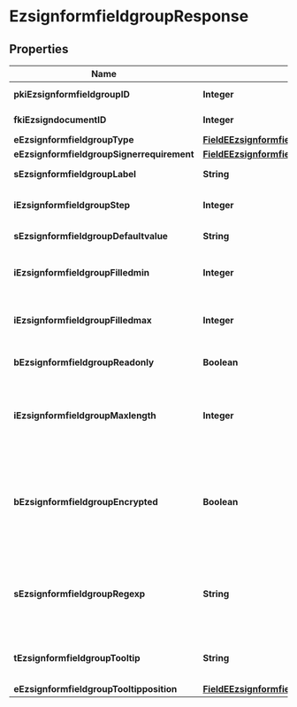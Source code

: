 

# EzsignformfieldgroupResponse

## Properties

Name | Type | Description | Notes
------------ | ------------- | ------------- | -------------
**pkiEzsignformfieldgroupID** | **Integer** | The unique ID of the Ezsignformfieldgroup | 
**fkiEzsigndocumentID** | **Integer** | The unique ID of the Ezsigndocument | 
**eEzsignformfieldgroupType** | [**FieldEEzsignformfieldgroupType**](FieldEEzsignformfieldgroupType.md) |  | 
**eEzsignformfieldgroupSignerrequirement** | [**FieldEEzsignformfieldgroupSignerrequirement**](FieldEEzsignformfieldgroupSignerrequirement.md) |  | 
**sEzsignformfieldgroupLabel** | **String** | The Label for the Ezsignformfieldgroup | 
**iEzsignformfieldgroupStep** | **Integer** | The step when the Ezsignsigner will be invited to fill the form fields | 
**sEzsignformfieldgroupDefaultvalue** | **String** | The default value for the Ezsignformfieldgroup |  [optional]
**iEzsignformfieldgroupFilledmin** | **Integer** | The minimum number of Ezsignformfield that must be filled in the Ezsignformfieldgroup | 
**iEzsignformfieldgroupFilledmax** | **Integer** | The maximum number of Ezsignformfield that must be filled in the Ezsignformfieldgroup | 
**bEzsignformfieldgroupReadonly** | **Boolean** | Whether the Ezsignformfieldgroup is read only or not. | 
**iEzsignformfieldgroupMaxlength** | **Integer** | The maximum length for the value in the Ezsignformfieldgroup  This can only be set if eEzsignformfieldgroupType is **Text** or **Textarea** |  [optional]
**bEzsignformfieldgroupEncrypted** | **Boolean** | Whether the Ezsignformfieldgroup is encrypted in the database or not. Encrypted values are not displayed on the Ezsigndocument. This can only be set if eEzsignformfieldgroupType is **Text** or **Textarea** |  [optional]
**sEzsignformfieldgroupRegexp** | **String** | A regular expression to indicate what values are acceptable for the Ezsignformfieldgroup.  This can only be set if eEzsignformfieldgroupType is **Text** or **Textarea** |  [optional]
**tEzsignformfieldgroupTooltip** | **String** | A tooltip that will be presented to Ezsignsigner about the Ezsignformfieldgroup |  [optional]
**eEzsignformfieldgroupTooltipposition** | [**FieldEEzsignformfieldgroupTooltipposition**](FieldEEzsignformfieldgroupTooltipposition.md) |  |  [optional]




